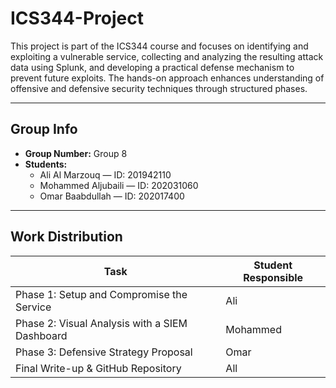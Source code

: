 # ICS344-Project

This project is part of the ICS344 course and focuses on identifying and exploiting a vulnerable service, collecting and analyzing the resulting attack data using Splunk, and developing a practical defense mechanism to prevent future exploits. The hands-on approach enhances understanding of offensive and defensive security techniques through structured phases.

---

##  Group Info

- **Group Number:** Group 8
- **Students:**
  - Ali Al Marzouq — ID: 201942110
  - Mohammed Aljubaili — ID: 202031060
  - Omar Baabdullah — ID: 202017400

---

##  Work Distribution

| Task                                         | Student Responsible |
|----------------------------------------------|---------------------|
| Phase 1: Setup and Compromise the Service    | Ali              |
| Phase 2: Visual Analysis with a SIEM Dashboard | Mohammed               |
| Phase 3: Defensive Strategy Proposal         | Omar               |
| Final Write-up & GitHub Repository           | All                 |
